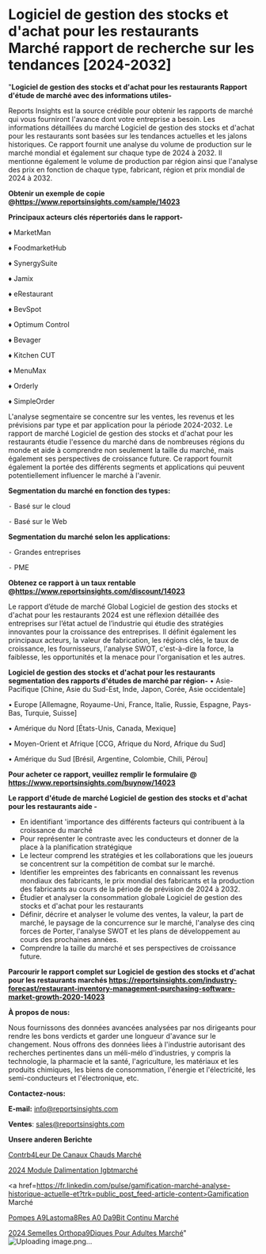 # Logiciel de gestion des stocks et d'achat pour les restaurants Marché rapport de recherche sur les tendances [2024-2032]

"<strong>Logiciel de gestion des stocks et d'achat pour les restaurants Rapport d'étude de marché avec des informations utiles-</strong>

Reports Insights est la source crédible pour obtenir les rapports de marché qui vous fourniront l'avance dont votre entreprise a besoin. Les informations détaillées du marché Logiciel de gestion des stocks et d'achat pour les restaurants sont basées sur les tendances actuelles et les jalons historiques. Ce rapport fournit une analyse du volume de production sur le marché mondial et également sur chaque type de 2024 à 2032. Il mentionne également le volume de production par région ainsi que l'analyse des prix en fonction de chaque type, fabricant, région et prix mondial de 2024 à 2032.

<strong><b>Obtenir un exemple de copie @</b></strong><a href=https://www.reportsinsights.com/sample/14023><strong><b>https://www.reportsinsights.com/sample/14023</b></strong></a>

<b>Principaux acteurs clés répertoriés dans le rapport-</b>

<b> </b>♦ MarketMan

♦ FoodmarketHub

♦ SynergySuite

♦ Jamix

♦ eRestaurant

♦ BevSpot

♦ Optimum Control

♦ Bevager

♦ Kitchen CUT

♦ MenuMax

♦ Orderly

♦ SimpleOrder

L'analyse segmentaire se concentre sur les ventes, les revenus et les prévisions par type et par application pour la période 2024-2032. Le rapport de marché Logiciel de gestion des stocks et d'achat pour les restaurants étudie l'essence du marché dans de nombreuses régions du monde et aide à comprendre non seulement la taille du marché, mais également ses perspectives de croissance future. Ce rapport fournit également la portée des différents segments et applications qui peuvent potentiellement influencer le marché à l'avenir.

<strong>Segmentation du marché en fonction des types:</strong>


⁃ Basé sur le cloud

⁃ Basé sur le Web

<strong>Segmentation du marché selon les applications:</strong>


⁃ Grandes entreprises

⁃ PME

<strong><b>Obtenez ce rapport à un taux rentable @</b></strong><a href=https://www.reportsinsights.com/discount/14023><strong><b>https://www.reportsinsights.com/discount/14023</b></strong></a>

Le rapport d’étude de marché Global Logiciel de gestion des stocks et d'achat pour les restaurants 2024 est une réflexion détaillée des entreprises sur l’état actuel de l’industrie qui étudie des stratégies innovantes pour la croissance des entreprises. Il définit également les principaux acteurs, la valeur de fabrication, les régions clés, le taux de croissance, les fournisseurs, l'analyse SWOT, c'est-à-dire la force, la faiblesse, les opportunités et la menace pour l'organisation et les autres.

<strong>Logiciel de gestion des stocks et d'achat pour les restaurants segmentation des rapports d'études de marché par région-</strong>
• Asie-Pacifique [Chine, Asie du Sud-Est, Inde, Japon, Corée, Asie occidentale]

• Europe [Allemagne, Royaume-Uni, France, Italie, Russie, Espagne, Pays-Bas, Turquie, Suisse]

• Amérique du Nord [États-Unis, Canada, Mexique]

• Moyen-Orient et Afrique [CCG, Afrique du Nord, Afrique du Sud]

• Amérique du Sud [Brésil, Argentine, Colombie, Chili, Pérou]

<strong>Pour acheter ce rapport, veuillez remplir le formulaire @   <a href=https://www.reportsinsights.com/buynow/14023>https://www.reportsinsights.com/buynow/14023</a></strong>

<strong>Le rapport d'étude de marché Logiciel de gestion des stocks et d'achat pour les restaurants aide -</strong>
<ul>
  <li>En identifiant 'importance des différents facteurs qui contribuent à la croissance du marché</li>
  <li>Pour représenter le contraste avec les conducteurs et donner de la place à la planification stratégique</li>
  <li>Le lecteur comprend les stratégies et les collaborations que les joueurs se concentrent sur la compétition de combat sur le marché.</li>
  <li>Identifier les empreintes des fabricants en connaissant les revenus mondiaux des fabricants, le prix mondial des fabricants et la production des fabricants au cours de la période de prévision de 2024 à 2032.</li>
  <li>Étudier et analyser la consommation globale Logiciel de gestion des stocks et d'achat pour les restaurants</li>
  <li>Définir, décrire et analyser le volume des ventes, la valeur, la part de marché, le paysage de la concurrence sur le marché, l'analyse des cinq forces de Porter, l'analyse SWOT et les plans de développement au cours des prochaines années.</li>
  <li>Comprendre la taille du marché et ses perspectives de croissance future.</li>
</ul>

<strong>Parcourir le rapport complet sur Logiciel de gestion des stocks et d'achat pour les restaurants marchés <a href=https://reportsinsights.com/industry-forecast/restaurant-inventory-management-purchasing-software-market-growth-2020-14023>https://reportsinsights.com/industry-forecast/restaurant-inventory-management-purchasing-software-market-growth-2020-14023</a></strong>

<strong>À propos de nous:</strong>

Nous fournissons des données avancées analysées par nos dirigeants pour rendre les bons verdicts et garder une longueur d'avance sur le changement. Nous offrons des données liées à l'industrie autorisant des recherches pertinentes dans un méli-mélo d'industries, y compris la technologie, la pharmacie et la santé, l'agriculture, les matériaux et les produits chimiques, les biens de consommation, l'énergie et l'électricité, les semi-conducteurs et l'électronique, etc.

<strong>Contactez-nous:</strong>

<strong>E-mail:</strong> <a href=mailto:info@reportsinsights.com>info@reportsinsights.com</a>

<strong>Ventes</strong>: <a href=mailto:sales@reportsinsights.com>sales@reportsinsights.com</a>

<strong>Unsere anderen Berichte</strong>

<a href=https://www.linkedin.com/pulse/contr%C3%B4leur-de-canaux-chauds-march%C3%A9-2024-w8yje/>Contrb4Leur De Canaux Chauds Marché</a>

<a href=https://www.linkedin.com/pulse/2024-module-dalimentation-igbtmarché-basé-sur-lhayc/>2024 Module Dalimentation Igbtmarché</a>

<a href=https://fr.linkedin.com/pulse/gamification-marché-analyse-historique-actuelle-et?trk=public_post_feed-article-content>Gamification Marché</a>

<a href=https://www.linkedin.com/pulse/pompes-%C3%A9lastom%C3%A8res-%C3%A0-d%C3%A9bit-continu-march%C3%A9domaines-4f9if/>Pompes A9Lastoma8Res A0 Da9Bit Continu Marché</a>

<a href=https://www.linkedin.com/pulse/2024-semelles-orthop%C3%A9diques-pour-adultes-march%C3%A9-cjhrc/>2024 Semelles Orthopa9Diques Pour Adultes Marché</a>"
![Uploading image.png…]()
